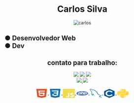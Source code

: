 <h1 align="center">Carlos Silva</h1>

<div align="center">
  <img alt="carlos" width="75%" src="https://static.wixstatic.com/media/08bb2c_bff65cc9c9124591b406d2674dcdd5e6~mv2.gif">
</div>

## ● Desenvolvedor Web <br>● Dev

<h2 align="center">contato para trabalho:</h2>

<div align="center">
  <a href="https://lordshinigami.github.io/pix/"><img src="https://img.shields.io/badge/Pix-green?style=for-the-badge&logo=pix&logoColor=white" target="_blank"></a>
  <a href="mailto:dasilvacarlosalberto344@gmail.com"><img src="https://img.shields.io/badge/-Gmail-red?style=for-the-badge&logo=gmail&logoColor=white" target="_blank"></a>
  <a href="#"><img src="https://img.shields.io/badge/-Telegram-blue?style=for-the-badge&logo=telegram&logoColor=white" target="_blank"></a>
</div>

<div align="center">
  <a href="https://github.com/Carlos-Silva344">
  <img height="160em" src="https://github-readme-stats.vercel.app/api?username=Carlos-Silva344&show_icons=true&theme=light&include_all_commits=true&count_private=true"/>
  <img height="160em" src="https://github-readme-stats.vercel.app/api/top-langs/?username=Carlos-Silva344&layout=compact&langs_count=7&theme=light"/>
</div>

<div style="display: inline_block" align="center"><br>
  <img align="center" alt="lord-HTML" height="30" width="40" src="https://raw.githubusercontent.com/devicons/devicon/master/icons/html5/html5-plain.svg">
  <img align="center" alt="lord-CSS" height="30" width="40" src="https://raw.githubusercontent.com/devicons/devicon/master/icons/css3/css3-plain.svg">
  <img align="center" alt="lord-Js" height="30" width="40" src="https://raw.githubusercontent.com/devicons/devicon/master/icons/javascript/javascript-plain.svg">
  <img align="center" alt="lord-Js" height="30" width="40" src="https://raw.githubusercontent.com/devicons/devicon/master/icons/php/php-plain.svg">
  <img align="center" alt="lord-Js" height="30" width="40" src="https://raw.githubusercontent.com/devicons/devicon/master/icons/mysql/mysql-plain.svg">
  <img align="center" alt="lord-c" height="30" width="40" src="https://raw.githubusercontent.com/devicons/devicon/master/icons/c/c-plain.svg">
  <img align="center" alt="lord-Python" height="30" width="40" src="https://raw.githubusercontent.com/devicons/devicon/master/icons/python/python-plain.svg">
</div>
